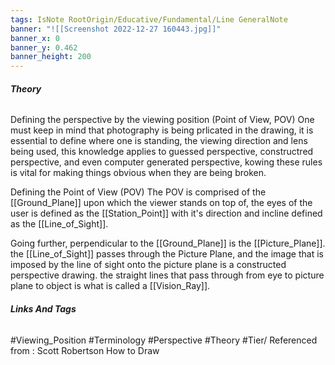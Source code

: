 ```yaml
---
tags: IsNote RootOrigin/Educative/Fundamental/Line GeneralNote 
banner: "![[Screenshot 2022-12-27 160443.jpg]]"
banner_x: 0
banner_y: 0.462
banner_height: 200
---
```


###### **_Theory_**
Defining the perspective by the viewing position (Point of View, POV)
One must keep in mind that photography is being prlicated in the drawing, it is essential to define where one is standing, the viewing direction and lens being used, this knowledge applies to guessed perspective, constructred perspective, and even computer generated perspective, kowing these rules is vital for making things obvious when they are being broken. 

Defining the Point of View (POV)
The POV is comprised of the [[Ground_Plane]] upon which the viewer stands on top of, the eyes of the user is defined as the [[Station_Point]] with it's direction and incline defined as the [[Line_of_Sight]]. 

Going further, perpendicular to the [[Ground_Plane]] is the [[Picture_Plane]]. the [[Line_of_Sight]] passes through the Picture Plane, and the image that is imposed by the line of sight onto the picture plane is a constructed perspective drawing. the straight lines that pass through from eye to picture plane to object is what is called a [[Vision_Ray]].

###### **_Links And Tags_**
#Viewing_Position #Terminology #Perspective #Theory #Tier/
Referenced from : Scott Robertson How to Draw

